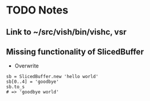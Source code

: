 # TODO Notes

## Link to ~/src/vish/bin/vishc, vsr

## Missing functionality of SlicedBuffer

- Overwrite

```
sb = SlicedBuffer.new 'hello world'
sb[0..4] = 'goodbye'
sb.to_s
# => 'goodbye world'
```



